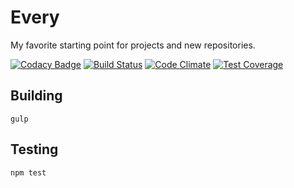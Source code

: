 # Every

My favorite starting point for projects and new repositories.

[![Codacy Badge](https://api.codacy.com/project/badge/Grade/2213c94f1780458fb7557c851c688d99)](https://www.codacy.com/app/justingeeslin/every?utm_source=github.com&utm_medium=referral&utm_content=justingeeslin/every&utm_campaign=badger)
[![Build Status](https://travis-ci.org/justingeeslin/every.svg?branch=master)](https://travis-ci.org/justingeeslin/every) [![Code Climate](https://codeclimate.com/github/justingeeslin/every/badges/gpa.svg)](https://codeclimate.com/github/justingeeslin/every) [![Test Coverage](https://codeclimate.com/github/justingeeslin/every/badges/coverage.svg)](https://codeclimate.com/github/justingeeslin/every/coverage)


## Building
`gulp`

## Testing
`npm test`
